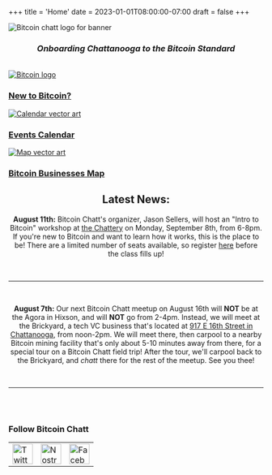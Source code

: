 +++
title = 'Home'
date = 2023-01-01T08:00:00-07:00
draft = false
+++


<div class="banner">
  <img class="banner-element" src="/images/Logos/BitcoinChatt_square-transparent.png" alt="Bitcoin chatt logo for banner"/>
</div>

<h3 style="text-align: center"><em>Onboarding Chattanooga to the Bitcoin Standard</em></h3>

<br>

<div class="nav">
  <div class="nav-box">
    <a href="./new-to-bitcoin">
      <img class="nav-element" src="./images/btc.png" alt="Bitcoin logo"/>
      <h3>New to Bitcoin?</h3>
    </a>
  </div>
  <!--
  <div class="nav-box">
    <a href="./coming_soon">
      <img class="nav-element" src="./images/placeholder.png" alt="Placeholder image"/>
      <h3>Blog</h3>
    </a>
  </div>-->
  <div class="nav-box">
    <a href="./calendar">
      <img class="nav-element" src="./images/calendar.png" alt="Calendar vector art"/>
      <h3>Events Calendar</h3>
    </a>
  </div>
  <div class="nav-box">
    <a href="./map">
      <img class="nav-element" src="./images/map.png" alt="Map vector art"/>
      <h3>Bitcoin Businesses Map</h3>
    </a>
  </div>
</div>

<div class="article">

<h2 style="text-align: center"><b>Latest News:</b></h2>

<center>

<b>August 11th:</b> Bitcoin Chatt's organizer, Jason Sellers, will host an "Intro to Bitcoin" workshop at <a target="_blank" href="https://maps.app.goo.gl/bcLkLFozL6LHV82p9">the Chattery</a> on Monday, September 8th, from 6-8pm. If you're new to Bitcoin and want to learn how it works, this is the place to be! There are a limited number of seats available, so register <a target="_blank" href="https://thechattery.org/classes/introduction-to-bitcoin-1">here</a> before the class fills up!

<br>

<hr>

<br>

<b>August 7th:</b> Our next Bitcoin Chatt meetup on August 16th will <b>NOT</b> be at the Agora in Hixson, and will <b>NOT</b> go from 2-4pm. Instead, we will meet at the Brickyard, a tech VC business that's located at <a target="_blank" href="https://maps.app.goo.gl/SPtYx8pF17nuZZm36">917 E 16th Street in Chattanooga</a>, from noon-2pm. We will meet there, then carpool to a nearby Bitcoin mining facility that's only about 5-10 minutes away from there, for a special tour on a Bitcoin Chatt field trip! After the tour, we'll carpool back to the Brickyard, and <i>chatt</i> there for the rest of the meetup. See you thee!

<br>

<hr>

</center>

</div>

<br>

<br>

<h3 class="social-links">Follow Bitcoin Chatt</h3>
<div class="social-links">
  <table>
    <tr>
      <td>
        <a target="_blank" href="https://x.com/bitcoinchatt">
          <img class="social-link" height="40rem" src="./images/Logos/Twitter-X-Logo.png" alt="Twitter/X"/>
        </a>
      </td>
      <td>
        <a target="_blank" href="https://njump.me/npub1fdc5nr47gx8pcz9cppyat9fx0gc9hv48nke7pf78drx7rpqw28ksqgx779">
          <img class="social-link" height="40rem" src="./images/Logos/Nostr-Logo.png" alt="Nostr"/>
        </a>
      </td>
      <td>
        <a target="_blank" href="https://www.facebook.com/profile.php?id=61576076722319">
          <img class="social-link" height="40rem" src="./images/Logos/Facebook-Logo.png" alt="Facebook"/>
        </a>
      </td>
    </tr>
  </table>
<br>
<br>
</div>
